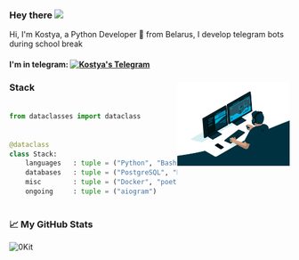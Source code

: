 <h3> Hey there <img src="https://media.giphy.com/media/hvRJCLFzcasrR4ia7z/giphy.gif" width="25px"></h3>


Hi, I'm Kostya, a Python Developer 🚀 from Belarus, I develop telegram bots during school break

<h4> I'm in telegram: 
  <a href="https://t.me/Forzend">
    <img alt="Kostya's Telegram" width="22px" src="https://cdn.jsdelivr.net/npm/simple-icons@v3/icons/telegram.svg" />
  </a>
</h4>
  
<div>
  
  
  <a align="right" href="https://github.com/0Kit/0Kit/blob/main/code.gif">
    <img align="right" src="https://github.com/0Kit/0Kit/raw/main/code.gif" width="40%">
  </a>


  <h3> Stack </h3>

  ```python
  ​
  from dataclasses import dataclass
  
  
  @dataclass
  class Stack:
      languages   : tuple = ("Python", "Bash")
      databases   : tuple = ("PostgreSQL", "Redis")
      misc        : tuple = ("Docker", "poetry")
      ongoing     : tuple = ("aiogram")
  ​
  ```
</div>

<h3> 📈 My GitHub Stats</h3>

<img src="https://github-readme-stats.vercel.app/api?username=0Kit&show_icons=true&theme=gotham" alt="0Kit">

